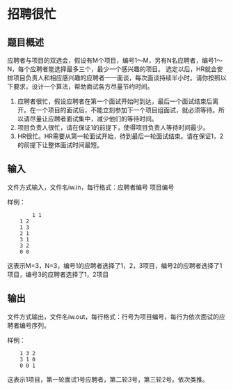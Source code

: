 # 招聘很忙

## 题目概述
应聘者与项目的双选会，假设有M个项目，编号1～M，另有N名应聘者，编号1～N，每个应聘者能选择最多三个，最少一个感兴趣的项目。
选定以后，HR就会安排项目负责人和相应感兴趣的应聘者一一面谈，每次面谈持续半小时。请你按照以下要求，设计一个算法，帮助面试各方尽量节约时间。

1. 应聘者很忙，假设应聘者在第一个面试开始时到达，最后一个面试结束后离开。在一个项目的面试后，不能立刻参加下一个项目组面试，就必须等待。所以请尽量让应聘者面试集中，减少他们的等待时间。
2. 项目负责人很忙，请在保证1的前提下，使得项目负责人等待时间最少。
3. HR很忙。HR需要从第一轮面试开始，待到最后一轮面试结束。请在保证1，2的前提下让整体面试时间最短。

## 输入
文件方式输入，文件名iw.in，每行格式：应聘者编号 项目编号

样例：
```
        1 1
	1 2
	1 3
	2 1
	3 1
	3 2
	0 0
```
这表示M=3，N=3，编号1的应聘者选择了1，2，3项目，编号2的应聘者选择了1项目，编号3的应聘者选择了1，2项目

## 输出
文件方式输出，文件名iw.out，每行格式：行号为项目编号，每行为依次面试的应聘者编号序列。

样例：
```
	1 3 2
	3 1 0
	0 0 1
```
这表示1项目，第一轮面试1号应聘者，第二轮3号，第三轮2号。依次类推。
